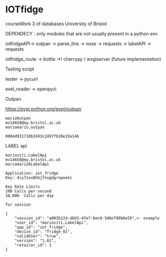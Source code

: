 # IOTfidge
courseWork 3 of databases University of Bristol

DEPENDECY : only modules that are not usually present in a python env

iotfridgeAPI-> outpan 	-> 	parse_this 	-> 	nose
						->	requests
			-> labelAPI -> 	requests
	
iotfridge_route	-> 	bottle
				->! cherrypy / wsgiserver (future implementation)

Testing script
	
tester	-> 	pycurl

exel_reader -> openpyxl


Outpan

https://pypi.python.org/pypi/outpan

	mario0utpan
	mv14658@my.bristol.ac.uk
	mariomario.outpan

	0004d931710b2493c2497fb10e19a146

LABEL api

	marioviti.LabelApi
	mv14658@my.bristol.ac.uk
	mariomario0LabelApi

	Application: iot_fridge 
	Key: 4cy7zxu8hbjfnugdgrnpeekc 

	Key Rate Limits
	100	Calls per second
	10,000	Calls per day

	for session

	{
	    "session_id": "a003b12d-dbb5-4fe7-8ec0-3d6e799b0e29",<- example
	    "user_id": "marioviti.LabelApi",
	    "app_id": "iot_fridge",
	    "device_id": "fridge_01",
	    "validUser": "true",
	    "version": "1.01",
	    "retailer_id": 1
	}




